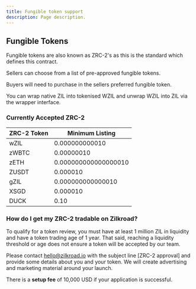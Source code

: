 ```yaml
---
title: Fungible token support
description: Page description.
---
```


## Fungible Tokens

Fungible tokens are also known as ZRC-2's as this is the standard which defines this contract.

Sellers can choose from a list of pre-approved fungible tokens.

Buyers will need to purchase in the sellers preferred fungible token.

You can wrap native ZIL into tokenised WZIL and unwrap WZIL into ZIL via the wrapper interface.

### Currently Accepted ZRC-2

| ZRC-2 Token | Minimum Listing      |
|-------------|----------------------|
| wZIL        | 0.000000000010       |
| zWBTC       | 0.00000010           |
| zETH        | 0.000000000000000010 |
| ZUSDT       | 0.000010             |
| gZIL        | 0.000000000000010    |
| XSGD        | 0.000010             |
| DUCK        | 0.10                 |

### How do I get my ZRC-2 tradable on Zilkroad?

To qualify for a token review, you must have at least 1 million ZIL in liquidity and have a token trading age of 1 year. That said, reaching a liquidity threshold or age does not ensure a token will be accepted by our team.

Please contact hello@zilkroad.io with the subject line \[ZRC-2 approval\] and provide some details about you and your token. We will create advertising and marketing material around your launch.

There is a **setup fee** of 10,000 USD if your application is successful.
